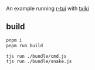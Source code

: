 An example running [r-tui](https://github.com/ahaoboy/r-tui) with [txiki](https://github.com/saghul/txiki.js)


## build

```bash
pnpm i
pnpm run build

tjs run ./bundle/cmd.js
tjs run ./bundle/snake.js
```